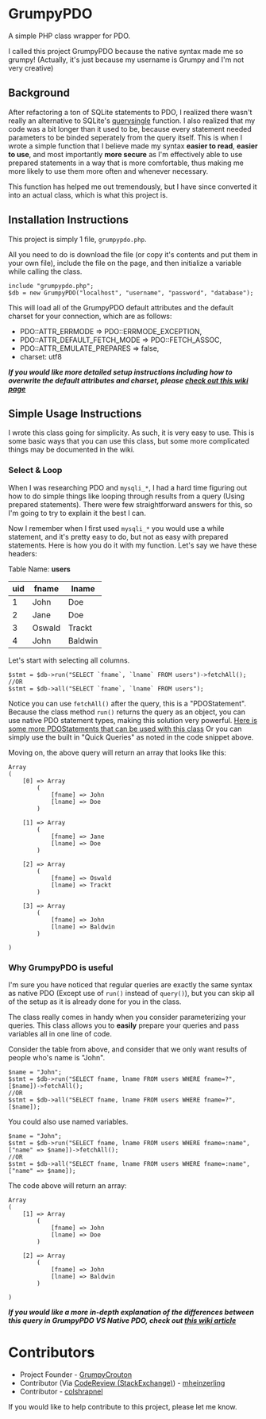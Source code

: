 # GrumpyPDO
A simple PHP class wrapper for PDO.

I called this project GrumpyPDO because the native syntax made me so grumpy! (Actually, it's just because my username is Grumpy and I'm not very creative)

## Background

After refactoring a ton of SQLite statements to PDO, I realized there wasn't really an alternative to SQLite's [querysingle](http://php.net/manual/en/sqlite3.querysingle.php) function. I also realized that my code was a bit longer than it used to be, because every statement needed parameters to be binded seperately from the query itself. This is when I wrote a simple function that I believe made my syntax **easier to read**, **easier to use**, and most importantly **more secure** as I'm effectively able to use prepared statements in a way that is more comfortable, thus making me more likely to use them more often and whenever necessary.

This function has helped me out tremendously, but I have since converted it into an actual class, which is what this project is.

## Installation Instructions

This project is simply 1 file, `grumpypdo.php`.

All you need to do is download the file (or copy it's contents and put them in your own file), include the file on the page, and then initialize a variable while calling the class.

```
include "grumpypdo.php";
$db = new GrumpyPDO("localhost", "username", "password", "database");
```
This will load all of the GrumpyPDO default attributes and the default charset for your connection, which are as follows:

- PDO::ATTR_ERRMODE => PDO::ERRMODE_EXCEPTION,
- PDO::ATTR_DEFAULT_FETCH_MODE => PDO::FETCH_ASSOC,
- PDO::ATTR_EMULATE_PREPARES => false,
- charset: utf8

**_If you would like more detailed setup instructions including how to overwrite the default attributes and charset, please [check out this wiki page](https://github.com/GrumpyCrouton/GrumpyPDO/wiki/Page-Setup---PDO--VS-GrumpyPDO)_**

## Simple Usage Instructions

I wrote this class going for simplicity. As such, it is very easy to use. This is some basic ways that you can use this class, but some more complicated things may be documented in the wiki.

### Select & Loop

When I was researching PDO and `mysqli_*`, I had a hard time figuring out how to do simple things like looping through results from a query (Using prepared statements). There were few straightforward answers for this, so I'm going to try to explain it the best I can.

Now I remember when I first used `mysqli_*` you would use a while statement, and it's pretty easy to do, but not as easy with prepared statements. Here is how you do it with my function. Let's say we have these headers:

Table Name: **users**

| uid | fname | lname |
| --- | --- | --- |
| 1 | John | Doe |
| 2 | Jane | Doe |
| 3 | Oswald | Trackt |
| 4 | John | Baldwin |

Let's start with selecting all columns.

```
$stmt = $db->run("SELECT `fname`, `lname` FROM users")->fetchAll();
//OR
$stmt = $db->all("SELECT `fname`, `lname` FROM users");
```

Notice you can use `fetchAll()` after the query, this is a "PDOStatement". Because the class method `run()` returns the query as an object, you can use native PDO statement types, making this solution very powerful.
[Here is some more PDOStatements that can be used with this class](http://php.net/manual/en/class.pdostatement.php)
Or you can simply use the built in "Quick Queries" as noted in the code snippet above.

Moving on, the above query will return an array that looks like this:

```
Array
(
    [0] => Array
        (
            [fname] => John
            [lname] => Doe
        )

    [1] => Array
        (
            [fname] => Jane
            [lname] => Doe
        )

    [2] => Array
        (
            [fname] => Oswald
            [lname] => Trackt
        )

    [3] => Array
        (
            [fname] => John
            [lname] => Baldwin
        )

)
```

### Why GrumpyPDO is useful

I'm sure you have noticed that regular queries are exactly the same syntax as native PDO (Except use of `run()` instead of `query()`), but you can skip all of the setup as it is already done for you in the class.

The class really comes in handy when you consider parameterizing your queries. This class allows you to **easily** prepare your queries and pass variables all in one line of code.

Consider the table from above, and consider that we only want results of people who's name is "John".

```
$name = "John";
$stmt = $db->run("SELECT fname, lname FROM users WHERE fname=?", [$name])->fetchAll();
//OR
$stmt = $db->all("SELECT fname, lname FROM users WHERE fname=?", [$name]);
```

You could also use named variables.

```
$name = "John";
$stmt = $db->run("SELECT fname, lname FROM users WHERE fname=:name", ["name" => $name])->fetchAll();
//OR
$stmt = $db->all("SELECT fname, lname FROM users WHERE fname=:name", ["name" => $name]);
```

The code above will return an array:

```
Array
(
    [1] => Array
        (
            [fname] => John
            [lname] => Doe
        )

    [2] => Array
        (
            [fname] => John
            [lname] => Baldwin
        )

)
```

**_If you would like a more in-depth explanation of the differences between this query in GrumpyPDO VS Native PDO, check out [this wiki article](https://github.com/GrumpyCrouton/GrumpyPDO/wiki/Usage---Select-Many-Rows)_**

# Contributors
- Project Founder - [GrumpyCrouton](https://stackoverflow.com/users/5827005/grumpycrouton)
- Contributor (Via [CodeReview (StackExchange)](https://codereview.stackexchange.com/a/177858/96569)) - [mheinzerling](https://codereview.stackexchange.com/users/21181/mheinzerling)
- Contributor - [colshrapnel](https://github.com/colshrapnel)

If you would like to help contribute to this project, please let me know.
